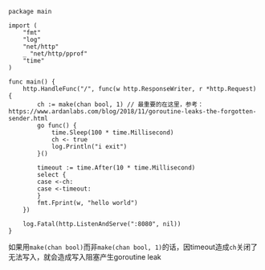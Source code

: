 ~~~golang
package main

import (
	"fmt"
	"log"
	"net/http"
	_ "net/http/pprof"
	"time"
)

func main() {
	http.HandleFunc("/", func(w http.ResponseWriter, r *http.Request) {
		ch := make(chan bool, 1) // 最重要的在这里，参考：https://www.ardanlabs.com/blog/2018/11/goroutine-leaks-the-forgotten-sender.html
		go func() {
			time.Sleep(100 * time.Millisecond)
			ch <- true
			log.Println("i exit")
		}()

		timeout := time.After(10 * time.Millisecond)
		select {
		case <-ch:
		case <-timeout:
		}
		fmt.Fprint(w, "hello world")
	})

	log.Fatal(http.ListenAndServe(":8080", nil))
}
~~~

如果用`make(chan bool)`而非`make(chan bool, 1)`的话，因timeout造成`ch`关闭了无法写入，就会造成写入阻塞产生goroutine leak
